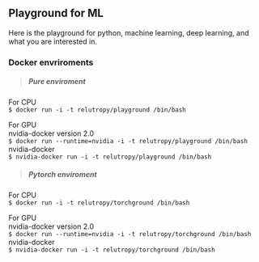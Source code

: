 ## Playground for ML
Here is the playground for python, machine learning, deep learning, and what you are interested in.  

### Docker envriroments

> ##### Pure enviroment

For CPU  
`$ docker run -i -t relutropy/playground /bin/bash`  

For GPU   
nvidia-docker version 2.0   
`$ docker run --runtime=nvidia -i -t relutropy/playground /bin/bash`  
nvidia-docker  
`$ nvidia-docker run -i -t relutropy/playground /bin/bash`  


> ##### Pytorch enviroment

For CPU  
`$ docker run -i -t relutropy/torchground /bin/bash`  

For GPU   
nvidia-docker version 2.0   
`$ docker run --runtime=nvidia -i -t relutropy/torchground /bin/bash`    
nvidia-docker   
`$ nvidia-docker run -i -t relutropy/torchground /bin/bash`     
